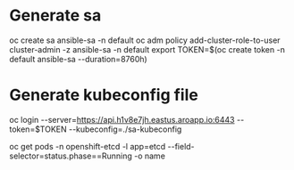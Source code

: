 # Generate sa

oc create sa ansible-sa -n default
oc adm policy add-cluster-role-to-user cluster-admin -z ansible-sa -n default
export TOKEN=$(oc create token -n default  ansible-sa  --duration=8760h)

# Generate kubeconfig file


oc login --server=https://api.h1v8e7jh.eastus.aroapp.io:6443 --token=$TOKEN --kubeconfig=./sa-kubeconfig

oc get pods -n openshift-etcd  -l app=etcd --field-selector=status.phase==Running -o name